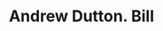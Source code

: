 ---
doi: 10.7916/D88W4RBK
date_other: '1890'
date_other_textual: 1890-1899
form: printed ephemera
genre:
- Invoices
name:
- Andrew Dutton
object_in_context_url: https://biggert.cul.columbia.edu/items/view/ave_biggert_00328
subject_hierarchical_geographic:
- Boston, Massachusetts, United States
subject_name:
- Andrew Dutton
title: Andrew Dutton. Bill
sort_title: Andrew Dutton. Bill
call_number: ave_biggert_00328
coordinates:
- 42.35805555555556,-71.06361111111111
pid: ave_biggert_00328
identifiers: ave_biggert_00328
thumbnail: https://derivativo-2.library.columbia.edu/iiif/2/ldpd:344167/full/!256,256/0/native.jpg
permalink: /biggert/ave_biggert_00328/
layout: iiif-image-page
---